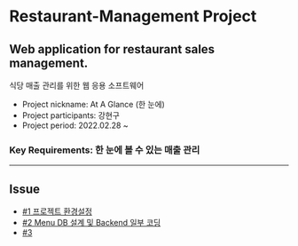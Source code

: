 # Restaurant-Management Project

## Web application for restaurant sales management.
식당 매출 관리를 위한 웹 응용 소프트웨어

+ Project nickname: At A Glance (한 눈에)
+ Project participants: 강현구
+ Project period: 2022.02.28 ~

### Key Requirements: 한 눈에 볼 수 있는 매출 관리

-----

## Issue 
+ [#1 프로젝트 환경설정](https://github.com/hyungoo7703/restaurant-management/issues/1) <br>
+ [#2 Menu DB 설계 및 Backend 일부 코딩](https://github.com/hyungoo7703/restaurant-management/issues/2) <br>
+ [#3]()
